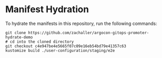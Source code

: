 # Manifest Hydration

To hydrate the manifests in this repository, run the following commands:

```shell
git clone https://github.com/zachaller/argocon-gitops-promoter-hydrate-demo
# cd into the cloned directory
git checkout c4e947be4e5665f07c09e16eb54bd79e41357c63
kustomize build ./user-configuration/staging/e2e
```
